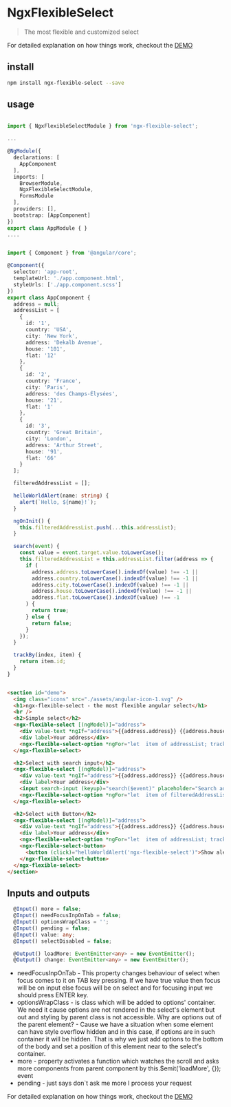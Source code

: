 # NgxFlexibleSelect


> The most flexible and customized select

For detailed explanation on how things work, checkout the [DEMO](https://andreysyagrovskiy.github.io/ngx-flexible-select/dist/ngx-flexible-select-demo/)



## install

``` bash
npm install ngx-flexible-select --save


```

## usage

``` ts

import { NgxFlexibleSelectModule } from 'ngx-flexible-select';

...

@NgModule({
  declarations: [
    AppComponent
  ],
  imports: [
    BrowserModule,
    NgxFlexibleSelectModule,
    FormsModule
  ],
  providers: [],
  bootstrap: [AppComponent]
})
export class AppModule { }
....


import { Component } from '@angular/core';

@Component({
  selector: 'app-root',
  templateUrl: './app.component.html',
  styleUrls: ['./app.component.scss']
})
export class AppComponent {
  address = null;
  addressList = [
    {
      id: '1',
      country: 'USA',
      city: 'New York',
      address: 'Dekalb Avenue',
      house: '101',
      flat: '12'
    },
    {
      id: '2',
      country: 'France',
      city: 'Paris',
      address: 'des Champs-Élysées',
      house: '21',
      flat: '1'
    },
    {
      id: '3',
      country: 'Great Britain',
      city: 'London',
      address: 'Arthur Street',
      house: '91',
      flat: '66'
    }
  ];

  filteredAddressList = [];

  helloWorldAlert(name: string) {
    alert(`Hello, ${name}!`);
  }

  ngOnInit() {
    this.filteredAddressList.push(...this.addressList);
  }

  search(event) {
    const value = event.target.value.toLowerCase();
    this.filteredAddressList = this.addressList.filter(address => {
      if (
        address.address.toLowerCase().indexOf(value) !== -1 ||
        address.country.toLowerCase().indexOf(value) !== -1 ||
        address.city.toLowerCase().indexOf(value) !== -1 ||
        address.house.toLowerCase().indexOf(value) !== -1 ||
        address.flat.toLowerCase().indexOf(value) !== -1
      ) {
        return true;
      } else {
        return false;
      }
    });
  }

  trackBy(index, item) {
    return item.id;
  }
}


```

``` html

<section id="demo">
  <img class="icons" src="./assets/angular-icon-1.svg" />
  <h1>ngx-flexible-select - the most flexible angular select</h1>
  <br />
  <h2>Simple select</h2>
  <ngx-flexible-select [(ngModel)]="address">
    <div value-text *ngIf="address">{{address.address}} {{address.house}} {{address.city}}</div>
    <div label>Your address</div>
    <ngx-flexible-select-option *ngFor="let  item of addressList; trackBy: trackBy" [value]="item">{{item.address}}, {{item.house}}, {{item.flat}}, {{item.city}}, {{item.country}}</ngx-flexible-select-option>
  </ngx-flexible-select>

  <h2>Select with search input</h2>
  <ngx-flexible-select [(ngModel)]="address">
    <div value-text *ngIf="address">{{address.address}} {{address.house}} {{address.city}}</div>
    <div label>Your address</div>
    <input search-input (keyup)="search($event)" placeholder="Search address" />
    <ngx-flexible-select-option *ngFor="let  item of filteredAddressList; trackBy: trackBy" [value]="item">{{item.address}}, {{item.house}}, {{item.flat}}, {{item.city}}, {{item.country}}</ngx-flexible-select-option>
  </ngx-flexible-select>

  <h2>Select with Button</h2>
  <ngx-flexible-select [(ngModel)]="address">
    <div value-text *ngIf="address">{{address.address}} {{address.house}} {{address.city}}</div>
    <div label>Your address</div>
    <ngx-flexible-select-option *ngFor="let  item of addressList; trackBy: trackBy" [value]="item">{{item.address}}, {{item.house}}, {{item.flat}}, {{item.city}}, {{item.country}}</ngx-flexible-select-option>
    <ngx-flexible-select-button>
      <button (click)="helloWorldAlert('ngx-flexible-select')">Show alert</button>
    </ngx-flexible-select-button>
  </ngx-flexible-select>
</section>


```


## Inputs and outputs

``` ts
  @Input() more = false;
  @Input() needFocusInpOnTab = false;
  @Input() optionsWrapClass = '';
  @Input() pending = false;
  @Input() value: any;
  @Input() selectDisabled = false;

  @Output() loadMore: EventEmitter<any> = new EventEmitter();
  @Output() change: EventEmitter<any> = new EventEmitter();

```


- needFocusInpOnTab - This property changes behaviour of select when focus comes to it on TAB key pressing. If we have true value then focus will be on input else focus will be on select and for focusing input we should press ENTER key.
- optionsWrapClass - is class which will be added to options' container. We need it cause options are not rendered in the select's element but out and styling by parent class is not accessible. Why are options out of the parent element? - Cause we have a situation when some element can have style overflow hidden and in this case, if options are in such container it will be hidden. That is why we just add options to the bottom of the body and set a position of this element near to the select's container.
- more - property activates a function which watches the scroll and asks more components from parent component by this.$emit('loadMore', {}); event
- pending - just says don`t ask me more I process your request


For detailed explanation on how things work, checkout the [DEMO](https://andreysyagrovskiy.github.io/ngx-flexible-select/dist/ngx-flexible-select-demo/)

